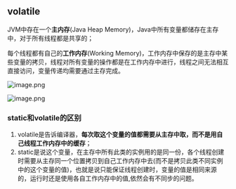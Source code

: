 ## volatile

JVM中存在一个**主内存**(Java Heap Memory)，Java中所有变量都储存在主存中，对于所有线程都是共享的；

每个线程都有自己的**工作内存**(Working Memory)，工作内存中保存的是主存中某些变量的拷贝，线程对所有变量的操作都是在工作内存中进行，线程之间无法相互直接访问，变量传递均需要通过主存完成。

![image.png](https://upload-images.jianshu.io/upload_images/9229344-d124fdcf32117b0c.png?imageMogr2/auto-orient/strip%7CimageView2/2/w/1240)

![image.png](https://upload-images.jianshu.io/upload_images/9229344-6ab9325b1675ecdb.png?imageMogr2/auto-orient/strip%7CimageView2/2/w/1240)



### static和volatile的区别

1. volatile是告诉编译器，**每次取这个变量的值都需要从主存中取，而不是用自己线程工作内存中的缓存**；
2. static是说这个变量，在主存中所有此类的实例用的是同一份，各个线程创建时需要从主存同一个位置拷贝到自己工作内存中去(而不是拷贝此类不同实例中的这个变量的值)，也就是说只能保证线程创建时，变量的值是相同来源的，运行时还是使用各自工作内存中的值,依然会有不同步的问题。



